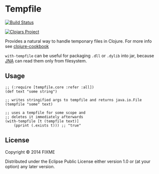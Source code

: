 # Tempfile

[![Build Status][BS img]][Build Status]

[![Clojars Project](http://clojars.org/tempfile/latest-version.svg)](http://clojars.org/tempfile)

Provides a natural way to handle temponary files in Clojure.
For more info see [clojure-cookbook](https://github.com/clojure-cookbook/clojure-cookbook/blob/master/04_local-io/4-10_using-temp-files.asciidoc)

`with-tempfile` can be useful for packaging `.dll` or `.dylib` into jar, because [JNA](http://mvnrepository.com/artifact/com.sun.jna/jna)
can read them only from filesystem.

## Usage

    ;; (:require [tempfile.core :refer :all])
    (def text "some string")

    ;; writes stringified args to tempfile and returns java.io.File
    (tempfile "some" text)

    ;; uses a tempfile for some scope and
    ;; deletes it immediately afterwards
    (with-tempfile [t (tempfile text)]
        (pprint (.exists t))) ;; "true"

## License

Copyright © 2014 FIXME

Distributed under the Eclipse Public License either version 1.0 or (at
your option) any later version.

[BS img]: https://travis-ci.org/razum2um/tempfile.png
[Build Status]: https://travis-ci.org/razum2um/tempfile

